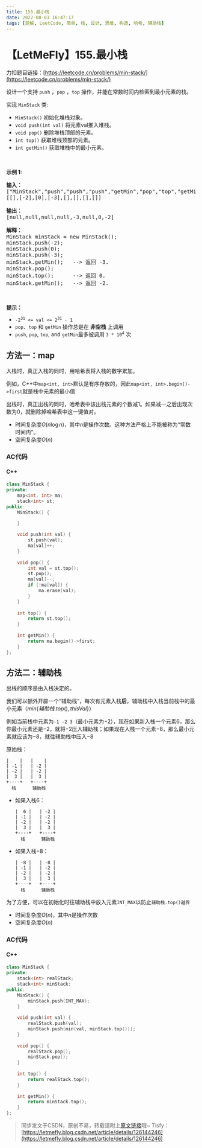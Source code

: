 ```yaml
---
title: 155.最小栈
date: 2022-08-03 16:47:17
tags: [题解, LeetCode, 简单, 栈, 设计, 思维, 构造, 哈希, 辅助栈]
---
```


# 【LetMeFly】155.最小栈

力扣题目链接：[https://leetcode.cn/problems/min-stack/](https://leetcode.cn/problems/min-stack/)

<p>设计一个支持 <code>push</code> ，<code>pop</code> ，<code>top</code> 操作，并能在常数时间内检索到最小元素的栈。</p>

<p>实现 <code>MinStack</code> 类:</p>

<ul>
	<li><code>MinStack()</code> 初始化堆栈对象。</li>
	<li><code>void push(int val)</code> 将元素val推入堆栈。</li>
	<li><code>void pop()</code> 删除堆栈顶部的元素。</li>
	<li><code>int top()</code> 获取堆栈顶部的元素。</li>
	<li><code>int getMin()</code> 获取堆栈中的最小元素。</li>
</ul>

<p>&nbsp;</p>

<p><strong>示例 1:</strong></p>

<pre>
<strong>输入：</strong>
["MinStack","push","push","push","getMin","pop","top","getMin"]
[[],[-2],[0],[-3],[],[],[],[]]

<strong>输出：</strong>
[null,null,null,null,-3,null,0,-2]

<strong>解释：</strong>
MinStack minStack = new MinStack();
minStack.push(-2);
minStack.push(0);
minStack.push(-3);
minStack.getMin();   --&gt; 返回 -3.
minStack.pop();
minStack.top();      --&gt; 返回 0.
minStack.getMin();   --&gt; 返回 -2.
</pre>

<p>&nbsp;</p>

<p><strong>提示：</strong></p>

<ul>
	<li><code>-2<sup>31</sup>&nbsp;&lt;= val &lt;= 2<sup>31</sup>&nbsp;- 1</code></li>
	<li><code>pop</code>、<code>top</code> 和 <code>getMin</code> 操作总是在 <strong>非空栈</strong> 上调用</li>
	<li><code>push</code>,&nbsp;<code>pop</code>,&nbsp;<code>top</code>, and&nbsp;<code>getMin</code>最多被调用&nbsp;<code>3 * 10<sup>4</sup></code>&nbsp;次</li>
</ul>


    
## 方法一：map

入栈时，真正入栈的同时，用哈希表将入栈的数字累加。

例如，C++中```map<int, int>```默认是有序存放的，因此```map<int, int>.begin()->first```就是栈中元素的最小值

出栈时，真正出栈的同时，哈希表中该出栈元素的个数减$1$。如果减一之后出现次数为$0$，就删除掉哈希表中这一键值对。

+ 时间复杂度$O(n\log n)$，其中$n$是操作次数。这种方法严格上不能被称为“常数时间内”。
+ 空间复杂度$O(n)$

### AC代码

#### C++

```cpp
class MinStack {
private:
    map<int, int> ma;
    stack<int> st;
public:
    MinStack() {

    }
    
    void push(int val) {
        st.push(val);
        ma[val]++;
    }
    
    void pop() {
        int val = st.top();
        st.pop();
        ma[val]--;
        if (!ma[val]) {
            ma.erase(val);
        }
    }
    
    int top() {
        return st.top();
    }
    
    int getMin() {
        return ma.begin()->first;
    }
};
```

## 方法二：辅助栈

出栈的顺序是由入栈决定的。

我们可以额外开辟一个“辅助栈”，每次有元素入栈**后**，辅助栈中入栈当前栈中的最小元素（$min\{辅助栈.top(), thisVal\}$）

例如当前栈中元素为```-1 -2 3```（最小元素为$-2$），现在如果新入栈一个元素$6$，那么你最小元素还是$-2$，就将$-2$压入辅助栈；如果现在入栈一个元素$-8$，那么最小元素就应该为$-8$，就往辅助栈中压入$-8$

原始栈：

```
|    |   |    |
| -1 |   | -2 |
| -2 |   | -2 |
|  3 |   |  3 |
+----+   +----+
  栈      辅助栈
```

+ 如果入栈$6$：
	```
	|  6 |   | -2 |
	| -1 |   | -2 |
	| -2 |   | -2 |
	|  3 |   |  3 |
	+----+   +----+
	  栈      辅助栈
	```
+ 如果入栈$-8$：
	```
	| -8 |   | -8 |
	| -1 |   | -2 |
	| -2 |   | -2 |
	|  3 |   |  3 |
	+----+   +----+
	  栈      辅助栈
	```

为了方便，可以在初始化时往辅助栈中放入元素```INT_MAX```以防止```辅助栈.top()越界```

+ 时间复杂度$O(n)$，其中$n$是操作次数
+ 空间复杂度$O(n)$

### AC代码

#### C++

```cpp
class MinStack {
private:
    stack<int> realStack;
    stack<int> minStack;
public:
    MinStack() {
        minStack.push(INT_MAX);
    }
    
    void push(int val) {
        realStack.push(val);
        minStack.push(min(val, minStack.top()));
    }
    
    void pop() {
        realStack.pop();
        minStack.pop();
    }
    
    int top() {
        return realStack.top();
    }
    
    int getMin() {
        return minStack.top();
    }
};
```

> 同步发文于CSDN，原创不易，转载请附上[原文链接](https://blog.tisfy.eu.org/2022/08/03/LeetCode%200155.%E6%9C%80%E5%B0%8F%E6%A0%88/)哦~
> Tisfy：[https://letmefly.blog.csdn.net/article/details/126144246](https://letmefly.blog.csdn.net/article/details/126144246)

